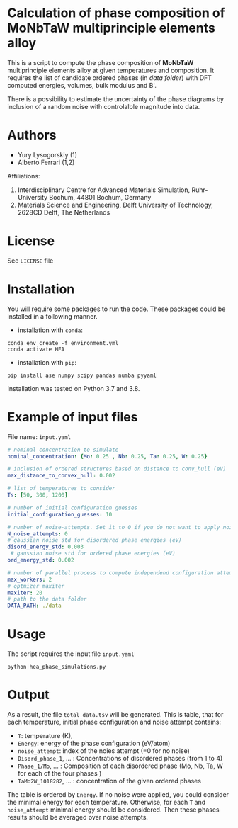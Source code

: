 # Calculation of phase composition of MoNbTaW multiprinciple elements alloy

This is a script to compute the phase composition of **MoNbTaW** multiprinciple elements alloy at given temperatures and composition. It requires the list of candidate ordered phases (in *data folder*) with DFT computed energies, volumes, bulk modulus and B'.

There is a possibility to estimate the uncertainty of the phase diagrams by inclusion of a random noise with controlalble magnitude into data.

# Authors

* Yury Lysogorskiy (1) 
* Alberto Ferrari (1,2)

Affiliations:
1. Interdisciplinary Centre for Advanced Materials Simulation, Ruhr-University Bochum, 44801 Bochum, Germany
2. Materials Science and Engineering, Delft University of Technology, 2628CD Delft, The Netherlands

# License

See `LICENSE` file


# Installation

You will require some packages to run the code. These packages could be installed in a following manner.

* installation with `conda`:

```
conda env create -f environment.yml
conda activate HEA
```

* installation with `pip`:
```
pip install ase numpy scipy pandas numba pyyaml  
```

Installation was tested on Python 3.7 and 3.8.

# Example of input files

File name: `input.yaml`
```yaml
# nominal concentration to simulate
nominal_concentration: {Mo: 0.25 , Nb: 0.25, Ta: 0.25, W: 0.25} 

# inclusion of ordered structures based on distance to conv_hull (eV)
max_distance_to_convex_hull: 0.002

# list of temperatures to consider
Ts: [50, 300, 1200]

# number of initial configuration guesses
initial_configuration_guesses: 10

# number of noise-attempts. Set it to 0 if you do not want to apply noise
N_noise_attempts: 0      
# gaussian noise std for disordered phase energies (eV)
disord_energy_std: 0.003  
 # gaussian noise std for ordered phase energies (eV)
ord_energy_std: 0.002    

# number of parallel process to compute independend configuration attempts
max_workers: 2            
# optmizer maxiter
maxiter: 20              
# path to the data folder
DATA_PATH: ./data         
```

# Usage

The script requires the input file `input.yaml`

```
python hea_phase_simulations.py
```


# Output

As a result, the file `total_data.tsv` will be generated. 
This is table, that for each temperature, initial phase configuration and noise attempt contains:
* `T`: temperature (K), 
* `Energy`: energy of the phase configuration (eV/atom)
* `noise_attempt`: index of the noies attempt (=0 for no noise)
* `Disord_phase_1`, ... : Concentrations of disordered phases (from 1 to 4)
* `Phase_1/Mo`, ...  : Composition of each disordered phase (Mo, Nb, Ta, W for each of the four phases )
* `TaMo2W_1018282`, ... : concentration of the given ordered phases

The table is ordered by `Energy`. If no noise were applied, you could consider the minimal energy for each temperature. 
Otherwise, for each `T` and `noise_attempt` minimal energy should be considered. Then these phases results should be averaged over noise attempts.
